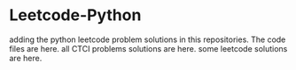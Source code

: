 # Leetcode-Python
adding the python leetcode problem solutions in this repositories. 
The code files are here.
all CTCI problems solutions are here.
some leetcode solutions are here.






























































































































































































































































































































































































































































































































































































































































































































































































































































































































































































































































































